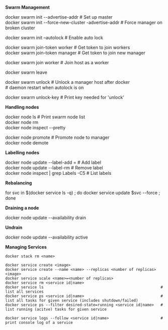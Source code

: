 
__Swarm Management__

docker swarm init --advertise-addr <ip>   # Set up master  
docker swarm init --force-new-cluster -advertise-addr <ip>   # Force manager on broken cluster  

docker swarm init –autolock               # Enable auto lock  

docker swarm join-token worker            # Get token to join workers  
docker swarm join-token manager           # Get token to join new manager  

docker swarm join <server> worker         # Join host as a worker  

docker swarm leave  

docker swarm unlock                       # Unlock a manager host after docker   
                                          # daemon restart when autolock is on  
                                          
docker swarm unlock-key                   # Print key needed for 'unlock'  

__Handling nodes__  

docker node ls                            # Print swarm node list  
docker node rm <node id>  
docker node inspect --pretty <node id>  

docker node promote <node id>             # Promote node to manager  
docker node demote <node id>  

__Labelling nodes__  

docker node update --label-add <key>=<value> <node>       # Add label  
docker node update --label-rm <key> <node>                # Remove label  
docker node inspect <node> | grep Labels -C5              # List labels  

__Rebalancing__  

for svc in $(docker service ls -q) ; do docker service update $svc --force ; done

__Draining a node__  

docker node update --availability drain <node id>  

__Undrain__  

docker node update --availability active <node id>  

__Managing Services__  

```docker stack ls
docker stack rm <name>

docker service create <image>
docker service create --name <name> --replicas <number of replicas> <image>
docker service scale <name>=<number of replicas>
docker service rm <service id|name>
docker service ls                                                    # list all services
docker service ps <service id|name>                                  # list all tasks for given service (includes shutdown/failed)
docker service ps --filter desired-state=running <service id|name>   # list running (acitve) tasks for given service

docker service logs --follow <service id|name>                       # print console log of a service
```

